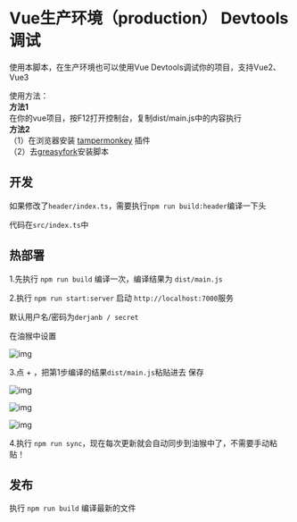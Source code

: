 # Vue生产环境（production） Devtools 调试 

使用本脚本，在生产环境也可以使用Vue Devtools调试你的项目，支持Vue2、Vue3

使用方法：    
**方法1**  
在你的vue项目，按F12打开控制台，复制dist/main.js中的内容执行  
**方法2**  
（1）在浏览器安装 [tampermonkey](https://www.tampermonkey.net/) 插件  
（2）去[greasyfork](https://greasyfork.org/zh-CN/scripts/443634-vue%E7%94%9F%E4%BA%A7%E7%8E%AF%E5%A2%83-production-devtools-%E8%B0%83%E8%AF%95)安装脚本  

## 开发

如果修改了`header/index.ts`，需要执行`npm run build:header`编译一下头

代码在`src/index.ts`中

## 热部署

1.先执行 `npm run build` 编译一次，编译结果为 `dist/main.js`

2.执行 `npm run start:server` 启动 `http://localhost:7000`服务

默认用户名/密码为`derjanb / secret`

在油猴中设置

![img](.github/img_4.png)


3.点 + ，把第1步编译的结果`dist/main.js`粘贴进去 保存

![img](.github/img_5.png)

![img](.github/img_2.png)

![img](.github/img_3.png)

4.执行 `npm run sync`，现在每次更新就会自动同步到油猴中了，不需要手动粘贴！

## 发布

执行 `npm run build` 编译最新的文件
